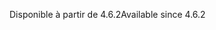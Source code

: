 <span data-ttu-id="fd33e-101">Disponible à partir de 4.6.2</span><span class="sxs-lookup"><span data-stu-id="fd33e-101">Available since 4.6.2</span></span>